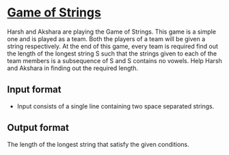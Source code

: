 # [Game of Strings][link]

Harsh and Akshara are playing the Game of Strings. This game is a simple one and is played as a team. Both the players of a team will be given a string respectively. At the end of this game, every team is required find out the length of the longest string S such that the strings given to each of the team members is a subsequence of S and S contains no vowels. Help Harsh and Akshara in finding out the required length.

## Input format

- Input consists of a single line containing two space separated strings.

## Output format

The length of the longest string that satisfy the given conditions.

[link]: https://www.hackerearth.com/practice/algorithms/dynamic-programming/2-dimensional/practice-problems/algorithm/game-of-strings/
